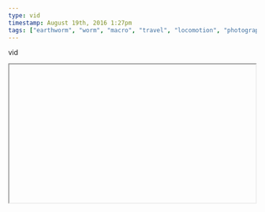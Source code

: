 ```yaml
---
type: vid
timestamp: August 19th, 2016 1:27pm
tags: ["earthworm", "worm", "macro", "travel", "locomotion", "photography"]
---
```

vid
<iframe width="500" height="281"  id="youtube_iframe" src="https://www.youtube.com/embed/yuOPcoREHA0\[!\[thumbnail\]\(http://i3.ytimg.com/vi//maxresdefault.jpg\)\]\(https://www.youtube.com/watch\?v=\)></iframe>                    
                                                    <div id="footer">
                <span id="timestamp"> August 19th, 2016 1:27pm </span>
                                                          <span class="tag">earthworm</span>
                                          <span class="tag">worm</span>
                                          <span class="tag">macro</span>
                                          <span class="tag">travel</span>
                                          <span class="tag">locomotion</span>
                                          <span class="tag">photography</span>
                                                    
            </body>
        </html>

        
<small>source: https://saturdayxiii.tumblr.com/post/149186670354</small>